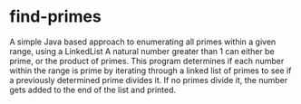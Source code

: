 # find-primes
A simple Java based approach to enumerating all primes within a given range, using a LinkedList
A natural number greater than 1 can either be prime, or the product of primes. This program determines if each number within the range is prime by
iterating through a linked list of primes to see if a previously determined prime divides it. If no primes divide it, the number gets added to the
end of the list and printed.
